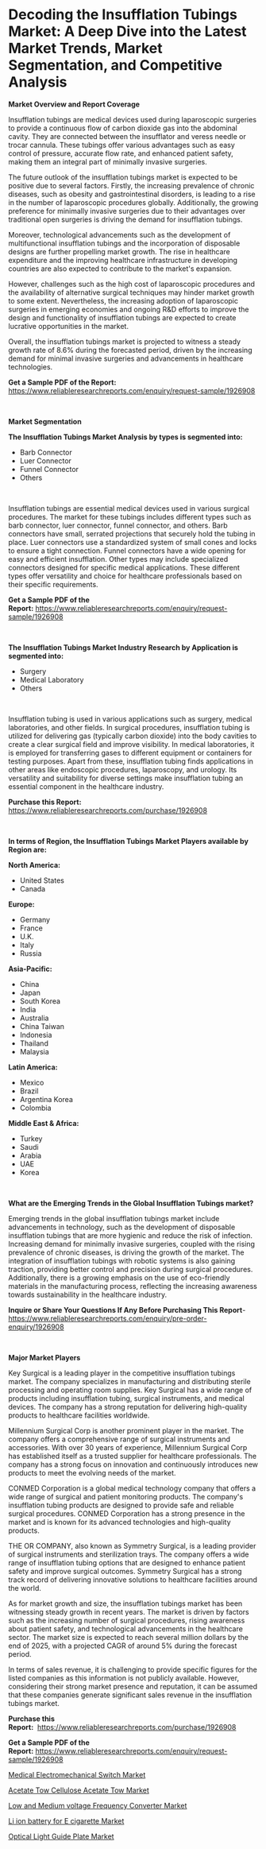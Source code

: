 <p><h1>Decoding the Insufflation Tubings Market: A Deep Dive into the Latest Market Trends, Market Segmentation, and Competitive Analysis</h1></p><p><strong>Market Overview and Report Coverage</strong></p>
<p><p>Insufflation tubings are medical devices used during laparoscopic surgeries to provide a continuous flow of carbon dioxide gas into the abdominal cavity. They are connected between the insufflator and veress needle or trocar cannula. These tubings offer various advantages such as easy control of pressure, accurate flow rate, and enhanced patient safety, making them an integral part of minimally invasive surgeries.</p><p>The future outlook of the insufflation tubings market is expected to be positive due to several factors. Firstly, the increasing prevalence of chronic diseases, such as obesity and gastrointestinal disorders, is leading to a rise in the number of laparoscopic procedures globally. Additionally, the growing preference for minimally invasive surgeries due to their advantages over traditional open surgeries is driving the demand for insufflation tubings.</p><p>Moreover, technological advancements such as the development of multifunctional insufflation tubings and the incorporation of disposable designs are further propelling market growth. The rise in healthcare expenditure and the improving healthcare infrastructure in developing countries are also expected to contribute to the market's expansion.</p><p>However, challenges such as the high cost of laparoscopic procedures and the availability of alternative surgical techniques may hinder market growth to some extent. Nevertheless, the increasing adoption of laparoscopic surgeries in emerging economies and ongoing R&D efforts to improve the design and functionality of insufflation tubings are expected to create lucrative opportunities in the market.</p><p>Overall, the insufflation tubings market is projected to witness a steady growth rate of 8.6% during the forecasted period, driven by the increasing demand for minimal invasive surgeries and advancements in healthcare technologies.</p></p>
<p><strong>Get a Sample PDF of the Report:</strong> <a href="https://www.reliableresearchreports.com/enquiry/request-sample/1926908">https://www.reliableresearchreports.com/enquiry/request-sample/1926908</a></p>
<p>&nbsp;</p>
<p><strong>Market Segmentation</strong></p>
<p><strong>The Insufflation Tubings Market Analysis by types is segmented into:</strong></p>
<p><ul><li>Barb Connector</li><li>Luer Connector</li><li>Funnel Connector</li><li>Others</li></ul></p>
<p>&nbsp;</p>
<p><p>Insufflation tubings are essential medical devices used in various surgical procedures. The market for these tubings includes different types such as barb connector, luer connector, funnel connector, and others. Barb connectors have small, serrated projections that securely hold the tubing in place. Luer connectors use a standardized system of small cones and locks to ensure a tight connection. Funnel connectors have a wide opening for easy and efficient insufflation. Other types may include specialized connectors designed for specific medical applications. These different types offer versatility and choice for healthcare professionals based on their specific requirements.</p></p>
<p><strong>Get a Sample PDF of the Report:</strong>&nbsp;<a href="https://www.reliableresearchreports.com/enquiry/request-sample/1926908">https://www.reliableresearchreports.com/enquiry/request-sample/1926908</a></p>
<p>&nbsp;</p>
<p><strong>The Insufflation Tubings Market Industry Research by Application is segmented into:</strong></p>
<p><ul><li>Surgery</li><li>Medical Laboratory</li><li>Others</li></ul></p>
<p>&nbsp;</p>
<p><p>Insufflation tubing is used in various applications such as surgery, medical laboratories, and other fields. In surgical procedures, insufflation tubing is utilized for delivering gas (typically carbon dioxide) into the body cavities to create a clear surgical field and improve visibility. In medical laboratories, it is employed for transferring gases to different equipment or containers for testing purposes. Apart from these, insufflation tubing finds applications in other areas like endoscopic procedures, laparoscopy, and urology. Its versatility and suitability for diverse settings make insufflation tubing an essential component in the healthcare industry.</p></p>
<p><strong>Purchase this Report:</strong>&nbsp; <a href="https://www.reliableresearchreports.com/purchase/1926908">https://www.reliableresearchreports.com/purchase/1926908</a></p>
<p>&nbsp;</p>
<p><strong>In terms of Region, the Insufflation Tubings Market Players available by Region are:</strong></p>
<p>
    <p> <strong> North America: </strong>
        <ul>
            <li>United States</li>
            <li>Canada</li>
        </ul>
        </p> 
    <p> <strong> Europe: </strong>
        <ul>
            <li>Germany</li>
            <li>France</li>
            <li>U.K.</li>
            <li>Italy</li>
            <li>Russia</li>
        </ul>
        </p> 
    <p> <strong> Asia-Pacific: </strong>
        <ul>
            <li>China</li>
            <li>Japan</li>
            <li>South Korea</li>
            <li>India</li>
            <li>Australia</li>
            <li>China Taiwan</li>
            <li>Indonesia</li>
            <li>Thailand</li>
            <li>Malaysia</li>
        </ul>
        </p> 
    <p> <strong> Latin America: </strong>
        <ul>
            <li>Mexico</li>
            <li>Brazil</li>
            <li>Argentina Korea</li>
            <li>Colombia</li>
        </ul>
        </p> 
    <p> <strong> Middle East & Africa: </strong>
        <ul>
            <li>Turkey</li>
            <li>Saudi</li>
            <li>Arabia</li>
            <li>UAE</li>
            <li>Korea</li>
        </ul>
    </p>
    </p>
<p>&nbsp;</p>
<p><strong>What are the Emerging Trends in the Global Insufflation Tubings market?</strong></p>
<p><p>Emerging trends in the global insufflation tubings market include advancements in technology, such as the development of disposable insufflation tubings that are more hygienic and reduce the risk of infection. Increasing demand for minimally invasive surgeries, coupled with the rising prevalence of chronic diseases, is driving the growth of the market. The integration of insufflation tubings with robotic systems is also gaining traction, providing better control and precision during surgical procedures. Additionally, there is a growing emphasis on the use of eco-friendly materials in the manufacturing process, reflecting the increasing awareness towards sustainability in the healthcare industry.</p></p>
<p><strong>Inquire or Share Your Questions If Any Before Purchasing This Report</strong>- <a href="https://www.reliableresearchreports.com/enquiry/pre-order-enquiry/1926908">https://www.reliableresearchreports.com/enquiry/pre-order-enquiry/1926908</a></p>
<p>&nbsp;</p>
<p><strong>Major Market Players</strong></p>
<p><p>Key Surgical is a leading player in the competitive insufflation tubings market. The company specializes in manufacturing and distributing sterile processing and operating room supplies. Key Surgical has a wide range of products including insufflation tubing, surgical instruments, and medical devices. The company has a strong reputation for delivering high-quality products to healthcare facilities worldwide.</p><p>Millennium Surgical Corp is another prominent player in the market. The company offers a comprehensive range of surgical instruments and accessories. With over 30 years of experience, Millennium Surgical Corp has established itself as a trusted supplier for healthcare professionals. The company has a strong focus on innovation and continuously introduces new products to meet the evolving needs of the market.</p><p>CONMED Corporation is a global medical technology company that offers a wide range of surgical and patient monitoring products. The company's insufflation tubing products are designed to provide safe and reliable surgical procedures. CONMED Corporation has a strong presence in the market and is known for its advanced technologies and high-quality products.</p><p>THE OR COMPANY, also known as Symmetry Surgical, is a leading provider of surgical instruments and sterilization trays. The company offers a wide range of insufflation tubing options that are designed to enhance patient safety and improve surgical outcomes. Symmetry Surgical has a strong track record of delivering innovative solutions to healthcare facilities around the world.</p><p>As for market growth and size, the insufflation tubings market has been witnessing steady growth in recent years. The market is driven by factors such as the increasing number of surgical procedures, rising awareness about patient safety, and technological advancements in the healthcare sector. The market size is expected to reach several million dollars by the end of 2025, with a projected CAGR of around 5% during the forecast period.</p><p>In terms of sales revenue, it is challenging to provide specific figures for the listed companies as this information is not publicly available. However, considering their strong market presence and reputation, it can be assumed that these companies generate significant sales revenue in the insufflation tubings market.</p></p>
<p><strong>Purchase this Report:</strong>&nbsp;&nbsp;<a href="https://www.reliableresearchreports.com/purchase/1926908">https://www.reliableresearchreports.com/purchase/1926908</a></p>
<p></p>
<p><strong>Get a Sample PDF of the Report:</strong>&nbsp;<a href="https://www.reliableresearchreports.com/enquiry/request-sample/1926908">https://www.reliableresearchreports.com/enquiry/request-sample/1926908</a></p>
<p><p><a href="https://medium.com/@abdulkazi7580/medical-electromechanical-switch-market-share-evolution-and-market-growth-trends-2023-2030-08824d1c0980">Medical Electromechanical Switch Market</a></p><p><a href="https://medium.com/@ryansai15420/acetate-tow-cellulose-acetate-tow-market-report-reveals-the-latest-trends-and-growth-opportunities-1b4e900c16ef">Acetate Tow Cellulose Acetate Tow Market</a></p><p><a href="https://medium.com/@taraktanay7654/low-and-medium-voltage-frequency-converter-market-size-reveals-the-best-marketing-channels-in-fc0771528031">Low and Medium voltage Frequency Converter Market</a></p><p><a href="https://medium.com/@zaidjeet11730/li-ion-battery-for-e-cigarette-market-trends-and-market-analysis-forecasted-for-period-2023-2030-f955984e0caa">Li ion battery for E cigarette Market</a></p><p><a href="https://medium.com/@jinkhatum1452/optical-light-guide-plate-market-insight-market-trends-growth-forecasted-from-2023-to-2030-b8d32cc58ca8">Optical Light Guide Plate Market</a></p></p>